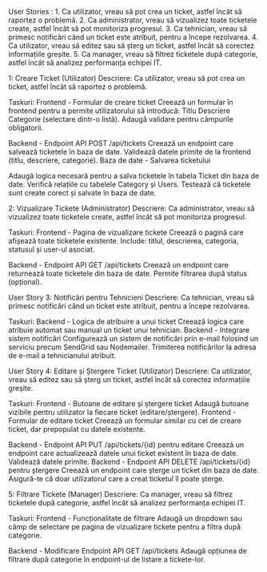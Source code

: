User Stories :
    1. Ca utilizator, vreau să pot crea un ticket, astfel încât să raportez o problemă.
    2. Ca administrator, vreau să vizualizez toate ticketele create, astfel încât să pot monitoriza progresul.
    3. Ca tehnician, vreau să primesc notificări când un ticket este atribuit, pentru a începe rezolvarea.
    4. Ca utilizator, vreau să editez sau să șterg un ticket, astfel încât să corectez informațiile greșite.
    5. Ca manager, vreau să filtrez ticketele după categorie, astfel încât să analizez performanța echipei IT.

1: Creare Ticket (Utilizator)
Descriere: Ca utilizator, vreau să pot crea un ticket, astfel încât să raportez o problemă.

Taskuri:
Frontend - Formular de creare ticket
  Creează un formular în frontend pentru a permite utilizatorului să introducă:
    Titlu
    Descriere
    Categorie (selectare dintr-o listă).
    Adaugă validare pentru câmpurile obligatorii.

Backend - Endpoint API POST /api/tickets
  Creează un endpoint care salvează ticketele în baza de date.
  Validează datele primite de la frontend (titlu, descriere, categorie).
  Baza de date - Salvarea ticketului

Adaugă logica necesară pentru a salva ticketele în tabela Ticket din baza de date.
  Verifică relațiile cu tabelele Category și Users.
  Testează că ticketele sunt create corect și salvate în baza de date.

2: Vizualizare Tickete (Administrator)
Descriere: Ca administrator, vreau să vizualizez toate ticketele create, astfel încât să pot monitoriza progresul.

Taskuri:
Frontend - Pagina de vizualizare tickete
  Creează o pagină care afișează toate ticketele existente.
  Include: titlul, descrierea, categoria, statusul și user-ul asociat.

Backend - Endpoint API GET /api/tickets
  Creează un endpoint care returnează toate ticketele din baza de date.
  Permite filtrarea după status (opțional).

User Story 3: Notificări pentru Tehnicieni
Descriere: Ca tehnician, vreau să primesc notificări când un ticket este atribuit, pentru a începe rezolvarea.

Taskuri:
Backend - Logica de atribuire a unui ticket
  Creează logica care atribuie automat sau manual un ticket unui tehnician.
Backend - Integrare sistem notificări
  Configurează un sistem de notificări prin e-mail folosind un serviciu precum SendGrid sau Nodemailer.
  Trimiterea notificărilor la adresa de e-mail a tehnicianului atribuit.

User Story 4: Editare și Ștergere Ticket (Utilizator)
Descriere: Ca utilizator, vreau să editez sau să șterg un ticket, astfel încât să corectez informațiile greșite.

Taskuri:
Frontend - Butoane de editare și ștergere ticket
  Adaugă butoane vizibile pentru utilizator la fiecare ticket (editare/ștergere).
Frontend - Formular de editare ticket
  Creează un formular similar cu cel de creare ticket, dar prepopulat cu datele existente.

Backend - Endpoint API PUT /api/tickets/{id} pentru editare
  Creează un endpoint care actualizează datele unui ticket existent în baza de date.
  Validează datele primite.
Backend - Endpoint API DELETE /api/tickets/{id} pentru ștergere
  Creează un endpoint care șterge un ticket din baza de date.
  Asigură-te că doar utilizatorul care a creat ticketul îl poate șterge.

5: Filtrare Tickete (Manager)
Descriere: Ca manager, vreau să filtrez ticketele după categorie, astfel încât să analizez performanța echipei IT.

Taskuri:
Frontend - Funcționalitate de filtrare
  Adaugă un dropdown sau câmp de selectare pe pagina de vizualizare tickete pentru a filtra după categorie.

Backend - Modificare Endpoint API GET /api/tickets
  Adaugă opțiunea de filtrare după categorie în endpoint-ul de listare a tickete-lor.


